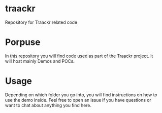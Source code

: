 # traackr
Repository for Traackr related code

# Porpuse
In this repository you will find code used as part of the Traackr project.
It will host mainly Demos and POCs.

# Usage
Depending on which folder you go into, you will find instructions on how to use the demo inside.
Feel free to open an issue if you have questions or want to chat about anything you find here.
